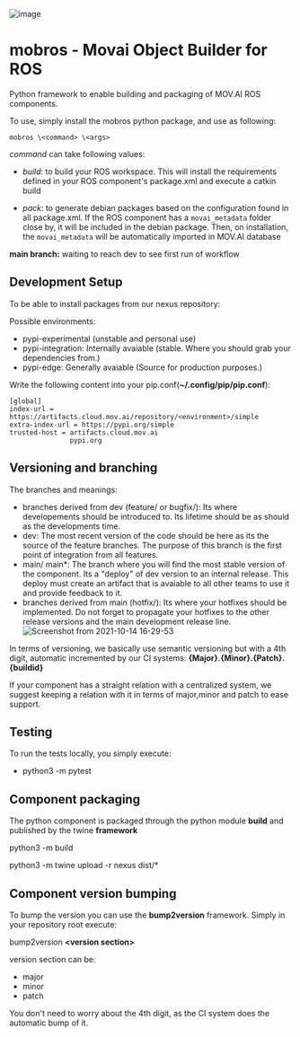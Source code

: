 ![image](https://user-images.githubusercontent.com/84147256/138106699-b461be66-e594-4c8b-aa72-79ceac4e7c71.png)

# mobros - Movai Object Builder for ROS
Python framework to enable building and packaging of MOV.AI ROS components.

To use, simply install the mobros python package, and use as following:

```
mobros \<command> \<args>
```

*command* can take following values:

- *build*: to build your ROS workspace.
This will install the requirements defined in your ROS component's package.xml and execute a catkin build 
    
- *pack*: to generate debian packages based on the configuration found in all package.xml.
If the ROS component has a `movai_metadata` folder close by, it will be included in the debian package.
Then, on installation, the `movai_metadata` will be automatically imported in MOV.AI database

**main branch:**  waiting to reach dev to see first run of workflow

## Development Setup

To be able to install packages from our nexus repository:

Possible environments:
- pypi-experimental (unstable and personal use)
- pypi-integration: Internally avaiable (stable. Where you should grab your dependencies from.)
- pypi-edge: Generally avaiable (Source for production purposes.)


Write the following content into your pip.conf(**~/.config/pip/pip.conf**):
```
[global]
index-url = https://artifacts.cloud.mov.ai/repository/<environment>/simple
extra-index-url = https://pypi.org/simple
trusted-host = artifacts.cloud.mov.ai
               pypi.org
```

## Versioning and branching

The branches and meanings:
- branches derived from dev (feature/ or bugfix/): Its where developements should be introduced to. Its lifetime should be as should as the developments time. 
- dev: The most recent version of the code should be here as its the source of the feature branches. The purpose of this branch is the first point of integration from all features.
- main/ main*: The branch where you will find the most stable version of the component. Its a "deploy" of dev version to an internal release. This deploy must create an artifact that is avaiable to all other teams to use it and provide feedback to it.
- branches derived from main (hotfix/): Its where your hotfixes should be implemented. Do not forget to propagate your hotfixes to the other release versions and the main development release line.
![Screenshot from 2021-10-14 16-29-53](https://user-images.githubusercontent.com/84720623/137349613-368ea252-3c05-460c-8eef-20bb6c4b94f4.png)

In terms of versioning, we basically use semantic versioning but with a 4th digit, automatic incremented by our CI systems:
**{Major}.{Minor}.{Patch}.{buildid}**

If your component has a straight relation with a centralized system, we suggest keeping a relation with it in terms of major,minor and patch to ease support.

## Testing

To run the tests locally, you simply execute:
- python3 -m pytest

## Component packaging
The python component is packaged through the python module **build** and published by the twine **framework**

python3 -m build

python3 -m twine upload -r nexus dist/*

## Component version bumping
To bump the version you can use the **bump2version** framework. Simply in your repository root execute:

bump2version **\<version section>**

version section can be:
- major
- minor
- patch

You don't need to worry about the 4th digit, as the CI system does the automatic bump of it.
